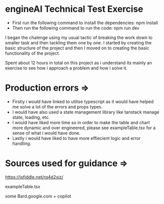 # engineAI Technical Test Exercise

- First run the following command to install the dependencies: npm install
- Then run the following command to run the code: npm run dev

I began the chalenge using my usual tactic of breaking the work down to smaller task and then tackling them one by one. I started by creating the basic structure of the project and then I moved on to creating the basic functionality of the project.

Spent about 12 hours in total on this project as i understand its mainly an exercise to see how i approach a problem and how i solve it.

# Production errors =>

- Firstly i would have linked to utilise typescript as it would have helped me solve a lot of the errors and props types.
- I would have also used a state management library like tanstack manage state, loading, etc.
- I would have liked more time so in order to make the table and chart more dynamic and over engineered, please see exampleTable.tsx for a sense of what i would have done.
- Lastly i would have liked to have more effiecient logic and error handling.

# Sources used for guidance =>

https://jsfiddle.net/rq4d2xjz/

exampleTable.tsx

some Bard.google.com + copilot
